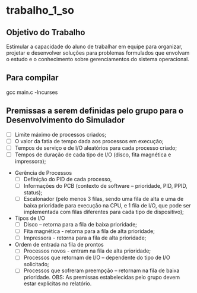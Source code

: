 # trabalho_1_so

## Objetivo do Trabalho
Estimular a capacidade do aluno de trabalhar em equipe para organizar, projetar e desenvolver
soluções para problemas formulados que envolvam o estudo e o conhecimento sobre
gerenciamentos do sistema operacional.

## Para compilar
gcc main.c -lncurses

## Premissas a serem definidas pelo grupo para o Desenvolvimento do Simulador
- [ ] Limite máximo de processos criados;
- [ ] O valor da fatia de tempo dada aos processos em execução;
- [ ] Tempos de serviço e de I/O aleatórios para cada processo criado;
- [ ] Tempos de duração de cada tipo de I/O (disco, fita magnética e impressora);
- Gerência de Processos
  - [ ] Definição do PID de cada processo,
  - [ ] Informações do PCB (contexto de software – prioridade, PID, PPID, status);
  - [ ] Escalonador (pelo menos 3 filas, sendo uma fila de alta e uma de baixa prioridade para execução na CPU, e 1 fila de I/O, que pode ser implementada com filas diferentes para cada tipo de dispositivo);
- Tipos de I/O
  - [ ] Disco – retorna para a fila de baixa prioridade;
  - [ ] Fita magnética - retorna para a fila de alta prioridade;
  - [ ] Impressora - retorna para a fila de alta prioridade;
- Ordem de entrada na fila de prontos
  - [ ] Processos novos - entram na fila de alta prioridade;
  - [ ] Processos que retornam de I/O – dependente do tipo de I/O solicitado;
  - [ ] Processos que sofreram preempção – retornam na fila de baixa prioridade.
OBS: As premissas estabelecidas pelo grupo devem estar explícitas no relatório.